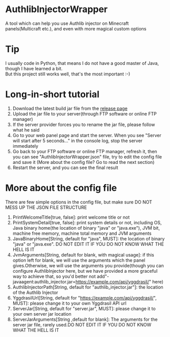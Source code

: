 # AuthlibInjectorWrapper
A tool which can help you use Authlib injector on Minecraft panels(Multicraft etc.), and even with more magical custom options

# Tip
I usually code in Python, that means I do not have a good master of Java, though I have learned a bit.<br>
But this project still works well, that's the most important :-)

# Long-in-short tutorial
1. Download the latest build jar file from the [release page](https://github.com/snnyyp/AuthlibInjectorWrapper/releases)
2. Upload the jar file to your server(through FTP software or online FTP manager)
3. If the server provider forces you to rename the jar file, please follow what he said
4. Go to your web panel page and start the server. When you see "Server will start after 5 seconds..." in the console log, stop the server immediately
5. Go back to your FTP software or online FTP manager, refresh it, then you can see "AuthlibInjectorWrapper.json" file, try to edit the config file and save it (More about the config file? Go to read the next section)
6. Restart the server, and you can see the final result

# More about the config file
There are few simple options in the config file, but make sure DO NOT MESS UP THE JSON FILE STRUCTURE
1. PrintWelcomeTitle[true, false]: print welcome title or not
2. PrintSystemDetail[true, false]: print system details or not, including OS, Java binary home(the location of binary "java" or "java.exe"), JVM bit, machine free memory, machine total memory and JVM arguments
3. JavaBinaryHome[String, default for "java", MUST]: the location of binary "java" or "java.exe". DO NOT EDIT IT IF YOU DO NOT KNOW WHAT THE HELL IS IT
4. JvmArguments[String, default for blank, with magical usage]: if this option left for blank, we will use the arguments which the panel gives.Otherwise, we will use the arguments you provide(though you can configure AuthlibInjector here, but we have provided a more graceful way to achieve that, so you'd better not add"-javaagent:authlib_injector.jar=https://example.com/api/yggdrasil/" here)
5. AuthlibInjectorPath[String, default for "authlib_injector.jar"]: the location of the Authlib Injector
6. YggdrasilUrl[String, default for "https://example.com/api/yggdrasil/", MUST]: please change it to your own Yggdrasil API url
7. ServerJar[String, default for "server.jar", MUST]: please change it to your own server jar location
8. ServerJarArguments[String ,default for blank]: The arguments for the server jar file, rarely used.DO NOT EDIT IT IF YOU DO NOT KNOW WHAT THE HELL IS IT
